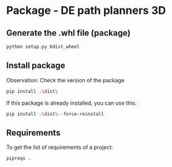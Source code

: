 # Package - DE path planners 3D

## Generate the .whl file (package)

```bash
python setup.py bdist_wheel
``` 

## Install package

Observation: Check the version of the package

```bash
pip install .\dist\
```

If this package is already installed, you can use this:

```bash
pip install .\dist\--force-reinstall
```
## Requirements

To get the list of requirements of a project:

```bash
pipreqs .
```
